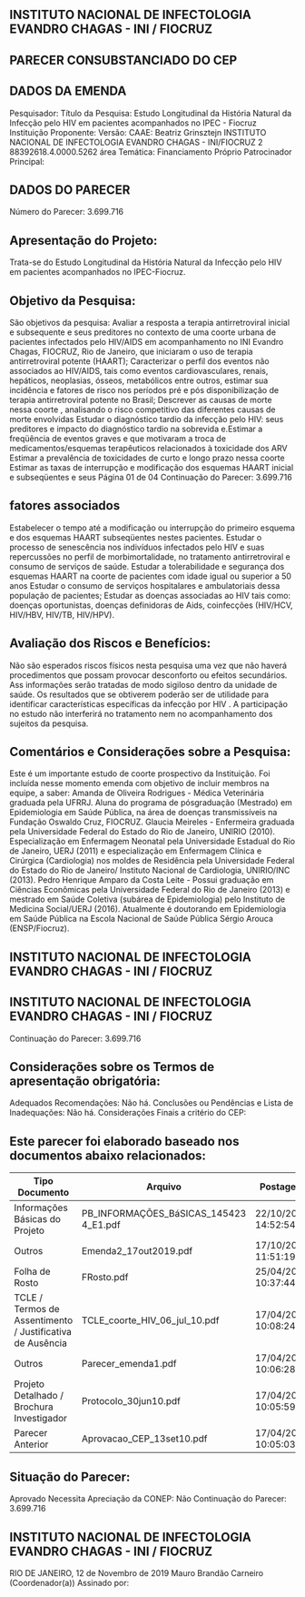 
## INSTITUTO NACIONAL DE INFECTOLOGIA EVANDRO CHAGAS - INI / FIOCRUZ

## PARECER CONSUBSTANCIADO DO CEP

## DADOS DA EMENDA
Pesquisador:
Título da Pesquisa: Estudo  Longitudinal  da  História  Natural  da  Infecção  pelo  HIV  em  pacientes acompanhados  no  IPEC  -  Fiocruz
Instituição Proponente:
Versão:
CAAE:
Beatriz Grinsztejn
INSTITUTO NACIONAL DE INFECTOLOGIA EVANDRO CHAGAS - INI/FIOCRUZ
2
88392618.4.0000.5262
área Temática:
Financiamento Próprio
Patrocinador Principal:

## DADOS DO PARECER
Número do Parecer:
3.699.716

## Apresentação do Projeto:
Trata-se do Estudo Longitudinal da História Natural da Infecção pelo HIV em pacientes acompanhados no IPEC-Fiocruz.

## Objetivo da Pesquisa:
São objetivos da pesquisa:
Avaliar a resposta a terapia antirretroviral inicial e subsequente e seus preditores no contexto de uma coorte urbana de pacientes infectados pelo HIV/AIDS em acompanhamento no INI Evandro Chagas, FIOCRUZ, Rio de Janeiro, que iniciaram o uso de terapia antirretroviral potente (HAART);
Caracterizar o perfil dos eventos não associados ao HIV/AIDS, tais como eventos cardiovasculares, renais, hepáticos, neoplasias, ósseos, metabólicos entre outros, estimar sua incidência e fatores de risco nos períodos pré e pós disponibilização de terapia antirretroviral potente no Brasil;
Descrever as causas de morte nessa coorte , analisando o risco competitivo das diferentes causas de morte envolvidas
Estudar o diagnóstico tardio da infecção pelo HIV: seus preditores e impacto do diagnóstico tardio na sobrevida e.Estimar a freqüência de eventos graves e que motivaram a troca de medicamentos/esquemas terapêuticos relacionados à toxicidade dos ARV
Estimar a prevalência de toxicidades de curto e longo prazo nessa coorte
Estimar as taxas de interrupção e modificação dos esquemas HAART inicial e subseqüentes e seus
Página 01 de 04
Continuação do Parecer: 3.699.716

## fatores associados
Estabelecer o tempo até a modificação ou interrupção do primeiro esquema e dos esquemas HAART subseqüentes nestes pacientes.
Estudar o processo de senescência nos indivíduos infectados pelo HIV e suas repercussões no perfil de morbimortalidade, no tratamento antirretroviral e consumo de serviços de saúde.
Estudar a tolerabilidade e segurança dos esquemas HAART na coorte de pacientes com idade igual ou superior a 50 anos
Estudar o consumo de serviços hospitalares e ambulatoriais dessa população de pacientes;
Estudar as doenças associadas ao HIV tais como: doenças oportunistas, doenças definidoras de Aids, coinfecções (HIV/HCV, HIV/HBV, HIV/TB, HIV/HPV).

## Avaliação dos Riscos e Benefícios:
Não são esperados riscos físicos nesta pesquisa uma vez que não haverá procedimentos que possam provocar desconforto ou efeitos secundários. Ass informações serão tratadas de modo sigiloso dentro da unidade de saúde. Os resultados que se obtiverem  poderão ser de utilidade para identificar características específicas da infecção por HIV . A participação no estudo não interferirá no tratamento nem no acompanhamento dos sujeitos da pesquisa.

## Comentários e Considerações sobre a Pesquisa:
Este é um importante estudo de coorte prospectivo da Instituição. Foi incluída nesse momento  emenda com objetivo de incluir membros na equipe, a saber:
Amanda de Oliveira Rodrigues - Médica Veterinária graduada pela UFRRJ. Aluna do programa de pósgraduação (Mestrado) em Epidemiologia em Saúde Pública, na área de doenças transmissíveis na Fundação Oswaldo Cruz, FIOCRUZ.
Glaucia Meireles - Enfermeira graduada pela Universidade Federal do Estado do Rio de Janeiro, UNIRIO (2010). Especialização em Enfermagem Neonatal pela Universidade Estadual do Rio de Janeiro, UERJ (2011) e especialização em Enfermagem Clínica e Cirúrgica (Cardiologia) nos moldes de Residência pela Universidade Federal do Estado do Rio de Janeiro/ Instituto Nacional de Cardiologia, UNIRIO/INC (2013). Pedro Henrique Amparo da Costa Leite - Possui graduação em Ciências Econômicas pela Universidade Federal do Rio de Janeiro (2013) e mestrado em Saúde Coletiva (subárea de Epidemiologia) pelo Instituto de Medicina Social/UERJ (2016). Atualmente é doutorando em Epidemiologia em Saúde Pública na Escola Nacional de Saúde Pública Sérgio Arouca (ENSP/Fiocruz).

## INSTITUTO NACIONAL DE INFECTOLOGIA EVANDRO CHAGAS - INI / FIOCRUZ

## INSTITUTO NACIONAL DE INFECTOLOGIA EVANDRO CHAGAS - INI / FIOCRUZ
Continuação do Parecer: 3.699.716

## Considerações sobre os Termos de apresentação obrigatória:
Adequados
Recomendações:
Não há.
Conclusões ou Pendências e Lista de Inadequações:
Não há.
Considerações Finais a critério do CEP:

## Este parecer foi elaborado baseado nos documentos abaixo relacionados:
| Tipo Documento                                            | Arquivo                                | Postagem            | Autor              | Situação   |
|-----------------------------------------------------------|----------------------------------------|---------------------|--------------------|------------|
| Informações Básicas do Projeto                            | PB_INFORMAÇÕES_BáSICAS_145423 4_E1.pdf | 22/10/2019 14:52:54 |                    | Aceito     |
| Outros                                                    | Emenda2_17out2019.pdf                  | 17/10/2019 11:51:19 | Beatriz Grinsztejn | Aceito     |
| Folha de Rosto                                            | FRosto.pdf                             | 25/04/2018 10:37:44 | Tânia Krstic       | Aceito     |
| TCLE / Termos de Assentimento / Justificativa de Ausência | TCLE_coorte_HIV_06_jul_10.pdf          | 17/04/2018 10:08:24 | Tânia Krstic       | Aceito     |
| Outros                                                    | Parecer_emenda1.pdf                    | 17/04/2018 10:06:28 | Tânia Krstic       | Aceito     |
| Projeto Detalhado / Brochura Investigador                 | Protocolo_30jun10.pdf                  | 17/04/2018 10:05:59 | Tânia Krstic       | Aceito     |
| Parecer Anterior                                          | Aprovacao_CEP_13set10.pdf              | 17/04/2018 10:05:03 | Tânia Krstic       | Aceito     |

## Situação do Parecer:
Aprovado
Necessita Apreciação da CONEP:
Não
Continuação do Parecer: 3.699.716

## INSTITUTO NACIONAL DE INFECTOLOGIA EVANDRO CHAGAS - INI / FIOCRUZ
RIO DE JANEIRO, 12 de Novembro de 2019
Mauro Brandão Carneiro (Coordenador(a)) Assinado por:

